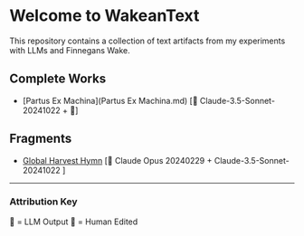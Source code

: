 # Welcome to WakeanText
This repository contains a collection of text artifacts from my experiments with LLMs and Finnegans Wake.

## Complete Works
- [Partus Ex Machina](Partus Ex Machina.md) [🤖 Claude-3.5-Sonnet-20241022 + 👤]

## Fragments
- [Global Harvest Hymn](../Fragments/global_harvest.md) [🤖 Claude Opus 20240229 + Claude-3.5-Sonnet-20241022 ]

---
### Attribution Key
🤖 = LLM Output
👤 = Human Edited
